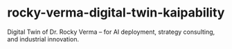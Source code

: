 # rocky-verma-digital-twin-kaipability
Digital Twin of Dr. Rocky Verma – for AI deployment, strategy consulting, and industrial innovation.
